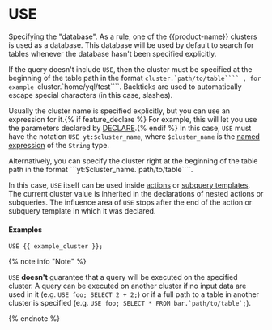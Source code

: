 # USE

Specifying the "database". As a rule, one of the {{product-name}} clusters is used as a database. This database will be used by default to search for tables whenever the database hasn't been specified explicitly.

If the query doesn't include `USE`, then the cluster must be specified at the beginning of the table path in the format ```cluster.`path/to/table```` , for example ```cluster.`home/yql/test````. Backticks are used to automatically escape special characters (in this case, slashes).

Usually the cluster name is specified explicitly, but you can use an expression for it.{% if feature_declare %} For example, this will let you use the parameters declared by [DECLARE](declare.md).{% endif %} In this case, `USE` must have the notation ```USE yt:$cluster_name```, where `$cluster_name` is the [named expression](expressions.md#named-nodes) of the `String` type.

Alternatively, you can specify the cluster right at the beginning of the table path in the format ```yt:$cluster_name.`path/to/table````.

In this case, `USE` itself can be used inside [actions](action.md) or [subquery templates](subquery.md). The current cluster value is inherited in the declarations of nested actions or subqueries. The influence area of `USE` stops after the end of the action or subquery template in which it was declared.

#### Examples

```yql
USE {{ example_cluster }};
```

{% note info "Note" %}

`USE` **doesn't** guarantee that a query will be executed on the specified cluster. A query can be executed on another cluster if no input data are used in it (e.g. ```USE foo; SELECT 2 + 2;```) or if a full path to a table in another cluster is specified (e.g. ```USE foo; SELECT * FROM bar.`path/to/table`;```).

{% endnote %}

